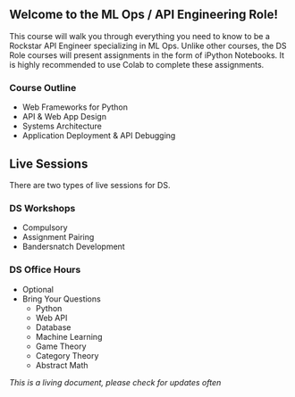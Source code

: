## Welcome to the ML Ops / API Engineering Role!

This course will walk you through everything you need to know to be a Rockstar 
API Engineer specializing in ML Ops. Unlike other courses, the DS Role courses will present 
assignments in the form of iPython Notebooks. It is highly recommended 
to use Colab to complete these assignments.

### Course Outline
- Web Frameworks for Python
- API & Web App Design
- Systems Architecture
- Application Deployment & API Debugging

## Live Sessions
There are two types of live sessions for DS.

### DS Workshops
- Compulsory
- Assignment Pairing
- Bandersnatch Development

### DS Office Hours
- Optional
- Bring Your Questions
    - Python
    - Web API
    - Database
    - Machine Learning
    - Game Theory
    - Category Theory
    - Abstract Math

*This is a living document, please check for updates often*
